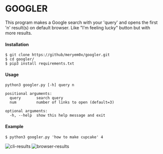 # GOOGLER

This program makes a Google search with your 'query' and opens the first 'n' result(s) on default browser. Like "I'm feeling lucky" button but with more results.

#### Installation

```
$ git clone https://github/meryem0x/googler.git
$ cd googler/
$ pip3 install requirements.txt
```
#### Usage

```
python3 googler.py [-h] query n

positional arguments:
  query       search query
  num         number of links to open (default=3)

optional arguments:
  -h, --help  show this help message and exit
```

#### Example

`$ python3 googler.py 'how to make cupcake' 4`

![cli-results](images/cli-results.png)
![browser-results](images/browser-results.png)
